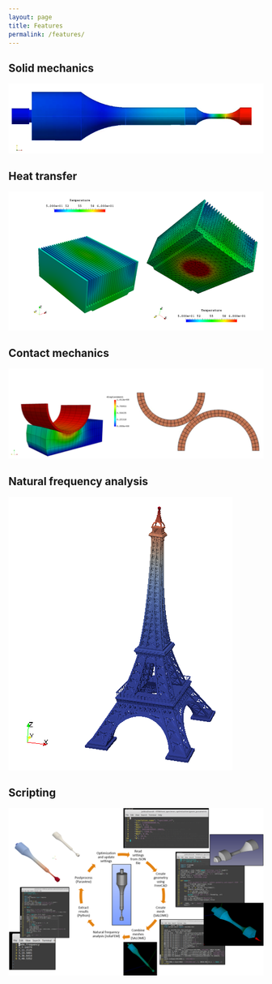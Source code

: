 ```yaml
---
layout: page
title: Features
permalink: /features/
---
```


## Solid mechanics
<img src="/assets/features/usf_strain_pulse_modelling.png">

## Heat transfer
<img src="/assets/features/heat_sink.png">

## Contact mechanics
<img src="/assets/features/contact_mechanics_1.png">

## Natural frequency analysis

<img src="/assets/features/eiffel_first_eigenmode.png">

## Scripting

<img src="/assets/features/scripting.png">